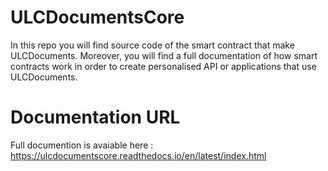 # ULCDocumentsCore

In this repo you will find source code of the smart contract that make ULCDocuments. Moreover, you will find a full documentation of how smart contracts work in order to create personalised API or applications that use ULCDocuments.

# Documentation URL

Full documention is avaiable here : https://ulcdocumentscore.readthedocs.io/en/latest/index.html
